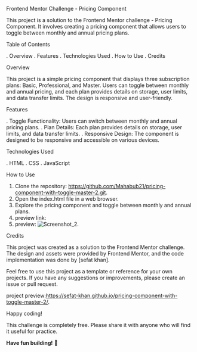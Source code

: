 Frontend Mentor Challenge - Pricing Component

This project is a solution to the Frontend Mentor challenge - Pricing Component.
It involves creating a pricing component that allows users to toggle between monthly and annual pricing plans.

Table of Contents

. Overview
. Features
. Technologies Used
. How to Use
. Credits

Overview

This project is a simple pricing component that displays three subscription plans: Basic, Professional, and Master.
Users can toggle between monthly and annual pricing, and each plan provides details on storage, user limits, and data transfer limits.
The design is responsive and user-friendly.

Features

. Toggle Functionality: Users can switch between monthly and annual pricing plans.
. Plan Details: Each plan provides details on storage, user limits, and data transfer limits.
. Responsive Design: The component is designed to be responsive and accessible on various devices.

Technologies Used

. HTML
. CSS
. JavaScript

How to Use

1. Clone the repository: https://github.com/Mahabub21/pricing-component-with-toggle-master-2.git.
2. Open the index.html file in a web browser.
3. Explore the pricing component and toggle between monthly and annual plans.
4. preview link:
5. preview: ![Screenshot_2](https://github.com/Mahabub21/pricing-component-with-toggle-master-2/assets/158444199/4e026ae3-dfec-4ba9-8dec-9e33529dbdc1).


Credits

This project was created as a solution to the Frontend Mentor challenge.
The design and assets were provided by Frontend Mentor, and the code implementation was done by [sefat khan].

Feel free to use this project as a template or reference for your own projects.
If you have any suggestions or improvements, please create an issue or pull request.

project preview:https://sefat-khan.github.io/pricing-component-with-toggle-master-2/.

Happy coding!

This challenge is completely free. Please share it with anyone who will find it useful for practice.

**Have fun building!** 🚀
